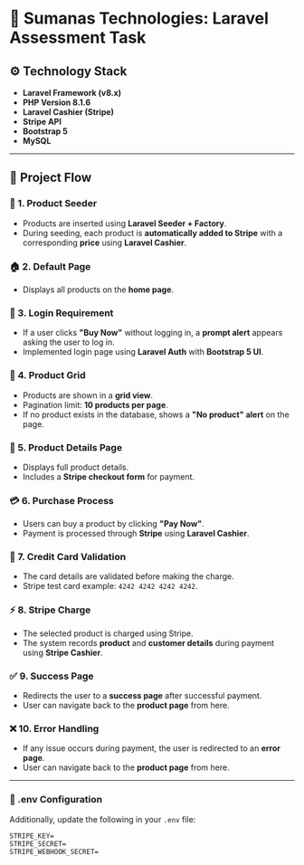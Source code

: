 # 💼 Sumanas Technologies: Laravel Assessment Task

## ⚙️ Technology Stack

-   **Laravel Framework (v8.x)**
-   **PHP Version 8.1.6**
-   **Laravel Cashier (Stripe)**
-   **Stripe API**
-   **Bootstrap 5**
-   **MySQL**

---

## 🚀 Project Flow

### 🧱 1. Product Seeder

-   Products are inserted using **Laravel Seeder + Factory**.
-   During seeding, each product is **automatically added to Stripe** with a corresponding **price** using **Laravel Cashier**.

### 🏠 2. Default Page

-   Displays all products on the **home page**.

### 🔐 3. Login Requirement

-   If a user clicks **"Buy Now"** without logging in, a **prompt alert** appears asking the user to log in.
-   Implemented login page using **Laravel Auth** with **Bootstrap 5 UI**.

### 🧮 4. Product Grid

-   Products are shown in a **grid view**.
-   Pagination limit: **10 products per page**.
-   If no product exists in the database, shows a **"No product" alert** on the page.

### 📄 5. Product Details Page

-   Displays full product details.
-   Includes a **Stripe checkout form** for payment.

### 💳 6. Purchase Process

-   Users can buy a product by clicking **"Pay Now"**.
-   Payment is processed through **Stripe** using **Laravel Cashier**.

### 🧾 7. Credit Card Validation

-   The card details are validated before making the charge.
-   Stripe test card example: `4242 4242 4242 4242`.

### ⚡ 8. Stripe Charge

-   The selected product is charged using Stripe.
-   The system records **product** and **customer details** during payment using **Stripe Cashier**.

### ✅ 9. Success Page

-   Redirects the user to a **success page** after successful payment.
-   User can navigate back to the **product page** from here.

### ❌ 10. Error Handling

-   If any issue occurs during payment, the user is redirected to an **error page**.
-   User can navigate back to the **product page** from here.

---

### 🔧 .env Configuration

Additionally, update the following in your `.env` file:

```env
STRIPE_KEY=
STRIPE_SECRET=
STRIPE_WEBHOOK_SECRET=
```
